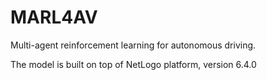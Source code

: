 # MARL4AV
 Multi-agent reinforcement learning for autonomous driving.
 
 The model is built on top of NetLogo platform, version 6.4.0
